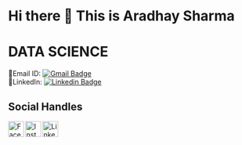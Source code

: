 # Hi there 👋 This is Aradhay Sharma

# DATA SCIENCE

📧Email ID: [![Gmail Badge](https://img.shields.io/badge/-Aradhay_Sharma-red?style=flat-square&logo=Gmail&logoColor=white&link=mailto:aradhyasharma2312@gmail.com)](mailto:aradhyasharma2312@gmail.com)  
💼LinkedIn: [![Linkedin Badge](https://img.shields.io/badge/-Aradhay_Sharma-blue?style=flat-square&logo=Linkedin&logoColor=white&link==https://www.linkedin.com/in/aradhay-sharma-291000202)](https://www.linkedin.com/in/aradhay-sharma-291000202)



## Social Handles

<a href="https://www.facebook.com/aradhyasharma23">
        <img align="left" alt="Facebook" width="32px" src="https://cdn2.iconfinder.com/data/icons/social-media-2102/100/social_media_network-27-512.png" />
</a>
<a href="https://www.instagram.com/ikka.ig/">
        <img align="left" alt="Instagram" width="32px" src="https://cdn2.iconfinder.com/data/icons/social-media-2285/512/1_Instagram_colored_svg_1-512.png" />
</a>
<a href="https://www.linkedin.com/in/aradhay-sharma-291000202">
        <img align="left" alt="Linkedin" width="32px" src="https://cdn3.iconfinder.com/data/icons/free-social-icons/67/linkedin_circle_color-512.png" />
</a>

